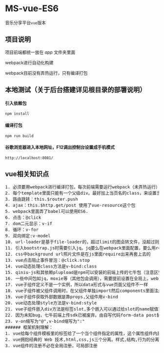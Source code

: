 # MS-vue-ES6
音乐分享平台`vue`版本

## 项目说明
项目前端都统一放在 _app_ 文件夹里面

webpack进行自动化构建

webpack目前没有弄热运行，只有编译打包

## 本地测试（关于后台搭建详见根目录的部署说明）
#### 引入依赖包

    npm install

#### 编译打包

	npm run build

#### 谷歌浏览器进入本地网址，F12调出控制台设置成手机模式

    http://localhost:8081/
    
## vue相关知识点
<pre>
1. 必须要用webpack进行编译打包，每次前端需要运行webpack（未弄热运行）
2. 每个template里面只能有一个父级div。最好加上当页名的class，来设置当页整体的css
3. 路由跳转：this.$router.push
4. ajax：this.$http.get/post 使用了vue-resource这个包
5. webpack里面弄了babel可以使用ES6.
6. 点击：@click
7. dom二元显示：v-if
8. 循环：v-for
9. 双向绑定:v-model
10. url-loader是基于file-loader的，超过limit的图会转文件，没超过则把图变成data-url
11. 引入bootstrap.js时需要引入jq。jq要么在webpack里面配置，要么用require引入，直接import jq会让bootstrap.js找不到全局的jq
12. css中background url照片文件是在js里面require出来再套上去的
13. vue点击阻止事件冒泡：@click.stop
14. vue动态处理class方法是v-bind:class
15. qiniu-js和其依赖plupload是npm可以安装的前端上传的七牛包（注意区别后端包qiniu）
16. 一些中间包如jq，moxie等（其他包会调用），需要提前设置在全局上，webpack.ProvidePlugin里面设置
17. vue子组件定义不是一个实例，所以data形式与vue页面父组件不一样
18. vue子组件被父组件调用时，在父组件单独import然后components里面注册
19. vue子组件获取外部数据是靠props,父组件用v-bind
20. vue动态处理style方法是v-bind:style
21. vue子组件嵌入div方法是标签slot,多个嵌入可以通过给slot的name赋值实现
22. 因为未知bug，七牛前端上传sdk已被废弃。由自写代码form-data post替代
23. v-on缩写为"@",v-bind缩写为":"
###### 框架机制理解：
1. vue给每个组件模板里的标签给了一个当个组件指定的属性，这个属性组件内是相同的，各个组件则是不同的。如"data-v-1777d4c5",css局部化本质就是在用.list-container[data-v-1777d4c5]:hover
2. vue拥抱经典的 Web 技术,html,css,js三个分离。样式,结构,行为的分离。
3. vue组件的注册不必在全局注册，可局部注册
</pre>

